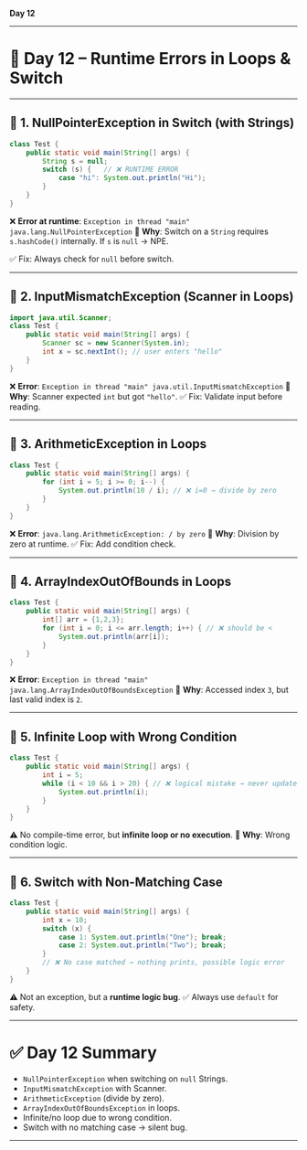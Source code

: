 **Day 12**

---

# 📅 Day 12 – Runtime Errors in Loops & Switch

---

## 🔹 1. **NullPointerException in Switch (with Strings)**

```java
class Test {
    public static void main(String[] args) {
        String s = null;
        switch (s) {   // ❌ RUNTIME ERROR
            case "hi": System.out.println("Hi");
        }
    }
}
```

❌ **Error at runtime**: `Exception in thread "main" java.lang.NullPointerException`
🔎 **Why**: Switch on a `String` requires `s.hashCode()` internally.
If `s` is `null` → NPE.

✅ Fix: Always check for `null` before switch.

---

## 🔹 2. **InputMismatchException (Scanner in Loops)**

```java
import java.util.Scanner;
class Test {
    public static void main(String[] args) {
        Scanner sc = new Scanner(System.in);
        int x = sc.nextInt(); // user enters "hello"
    }
}
```

❌ **Error**: `Exception in thread "main" java.util.InputMismatchException`
🔎 **Why**: Scanner expected `int` but got `"hello"`.
✅ Fix: Validate input before reading.

---

## 🔹 3. **ArithmeticException in Loops**

```java
class Test {
    public static void main(String[] args) {
        for (int i = 5; i >= 0; i--) {
            System.out.println(10 / i); // ❌ i=0 → divide by zero
        }
    }
}
```

❌ **Error**: `java.lang.ArithmeticException: / by zero`
🔎 **Why**: Division by zero at runtime.
✅ Fix: Add condition check.

---

## 🔹 4. **ArrayIndexOutOfBounds in Loops**

```java
class Test {
    public static void main(String[] args) {
        int[] arr = {1,2,3};
        for (int i = 0; i <= arr.length; i++) { // ❌ should be <
            System.out.println(arr[i]);
        }
    }
}
```

❌ **Error**: `Exception in thread "main" java.lang.ArrayIndexOutOfBoundsException`
🔎 **Why**: Accessed index `3`, but last valid index is `2`.

---

## 🔹 5. **Infinite Loop with Wrong Condition**

```java
class Test {
    public static void main(String[] args) {
        int i = 5;
        while (i < 10 && i > 20) { // ❌ logical mistake → never updates
            System.out.println(i);
        }
    }
}
```

⚠️ No compile-time error, but **infinite loop or no execution**.
🔎 **Why**: Wrong condition logic.

---

## 🔹 6. **Switch with Non-Matching Case**

```java
class Test {
    public static void main(String[] args) {
        int x = 10;
        switch (x) {
            case 1: System.out.println("One"); break;
            case 2: System.out.println("Two"); break;
        }
        // ❌ No case matched → nothing prints, possible logic error
    }
}
```

⚠️ Not an exception, but a **runtime logic bug**.
✅ Always use `default` for safety.

---

# ✅ Day 12 Summary

- `NullPointerException` when switching on `null` Strings.
- `InputMismatchException` with Scanner.
- `ArithmeticException` (divide by zero).
- `ArrayIndexOutOfBoundsException` in loops.
- Infinite/no loop due to wrong condition.
- Switch with no matching case → silent bug.

---
